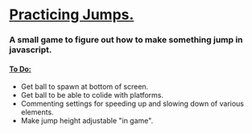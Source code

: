 <h1><ins>Practicing Jumps.</ins></h1>
<h3>A small game to figure out how to make something jump in javascript. </h3>
<h4> <ins> To Do:</ins></h4>
<ul>
  <li> Get ball to spawn at bottom of screen. </li>
   <li> Get ball to be able to colide with platforms. </li>
  <li> Commenting settings for speeding up and slowing down of various elements. </li>
  <li> Make jump height adjustable "in game". </li>
</ul>
